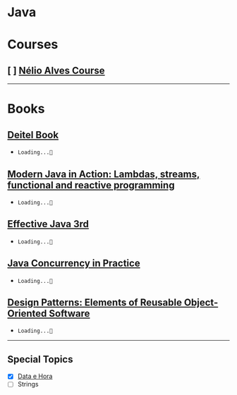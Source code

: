 # Java

# Courses

## [ ] [Nélio Alves Course]()


---
# Books

## [Deitel Book](https://www.amazon.com.br/Java-como-programar-Paul-Deitel-ebook/dp/B01IPIN4WO)
  - ``Loading...🚧``

## [Modern Java in Action: Lambdas, streams, functional and reactive programming](https://a.co/d/jj4TPb0)
  - ``Loading...🚧``

## [Effective Java 3rd](https://a.co/d/hyb2TmU)
  - ``Loading...🚧``  

## [Java Concurrency in Practice](https://a.co/d/8FUV7CF)
  - ``Loading...🚧``


## [Design Patterns: Elements of Reusable Object-Oriented Software](https://a.co/d/143TaQV)
  - ``Loading...🚧``




---
## Special Topics
- [X] [Data e Hora](https://github.com/thomazllr/java/tree/main/SpecialTopics/Data_Hora/application)
- [ ] Strings
